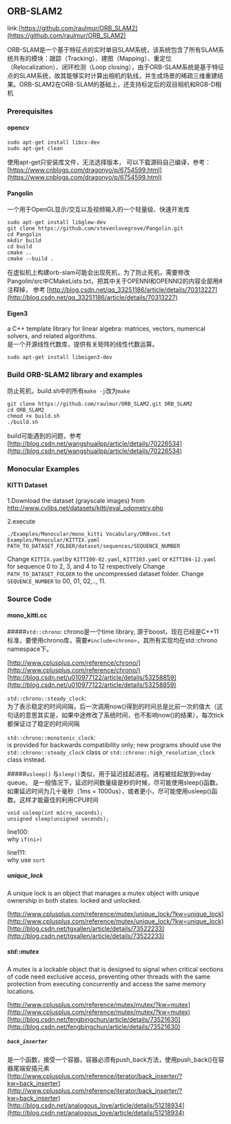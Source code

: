 ## ORB-SLAM2

link:[https://github.com/raulmur/ORB_SLAM2](https://github.com/raulmur/ORB_SLAM2)

ORB-SLAM是一个基于特征点的实时单目SLAM系统，该系统包含了所有SLAM系统共有的模块：跟踪（Tracking）、建图（Mapping）、重定位（Relocalization）、闭环检测（Loop closing），由于ORB-SLAM系统是基于特征点的SLAM系统，故其能够实时计算出相机的轨线，并生成场景的稀疏三维重建结果。ORB-SLAM2在ORB-SLAM的基础上，还支持标定后的双目相机和RGB-D相机


### Prerequisites

#### opencv
```
sudo apt-get install libcv-dev
sudo apt-get clean
```
使用apt-get只安装库文件，无法选择版本，
可以下载源码自己编译，参考：[https://www.cnblogs.com/dragonyo/p/6754599.html](https://www.cnblogs.com/dragonyo/p/6754599.html)
#### Pangolin
一个用于OpenGL显示/交互以及视频输入的一个轻量级、快速开发库
```
sudo apt-get install libglew-dev
git clone https://github.com/stevenlovegrove/Pangolin.git
cd Pangolin
mkdir build
cd build
cmake ..
cmake --build .
```
在虚拟机上构建orb-slam可能会出现死机，为了防止死机，需要修改Pangolin/src中CMakeLists.txt，把其中关于OPENNI和OPENNI2的内容全部用#注释掉，
参考 [http://blog.csdn.net/qq_33251186/article/details/70313227](http://blog.csdn.net/qq_33251186/article/details/70313227)


#### Eigen3
a C++ template library for linear algebra: matrices, vectors, numerical solvers, and related algorithms.<br>
是一个开源线性代数库，提供有关矩阵的线性代数运算。

```
sudo apt-get install libeigen3-dev
```

### Build ORB-SLAM2 library and examples

防止死机，build.sh中的所有`make -j`改为`make`

```
git clone https://github.com/raulmur/ORB_SLAM2.git ORB_SLAM2
cd ORB_SLAM2
chmod +x build.sh
./build.sh
```

build可能遇到的问题，参考[http://blog.csdn.net/wangshuailpp/article/details/70226534](http://blog.csdn.net/wangshuailpp/article/details/70226534)

### Monocular Examples
#### KITTI Dataset
1.Download the dataset (grayscale images) from http://www.cvlibs.net/datasets/kitti/eval_odometry.php

2.execute
```
./Examples/Monocular/mono_kitti Vocabulary/ORBvoc.txt Examples/Monocular/KITTIX.yaml PATH_TO_DATASET_FOLDER/dataset/sequences/SEQUENCE_NUMBER

```
Change `KITTIX.yaml`by `KITTI00-02.yaml`, `KITTI03.yaml` or `KITTI04-12.yaml` for sequence 0 to 2, 3, and 4 to 12 respectively
Change `PATH_TO_DATASET_FOLDER` to the uncompressed dataset folder. 
Change `SEQUENCE_NUMBER` to 00, 01, 02,.., 11.


### Source Code
#### mono_kitti.cc
#####`std::chrono`:
chrono是一个time library, 源于boost，现在已经是C++11标准，要使用chrono库，需要`#include<chrono>`，其所有实现均在std::chrono namespace下。

[http://www.cplusplus.com/reference/chrono/](http://www.cplusplus.com/reference/chrono/)<br>
[http://blog.csdn.net/u010977122/article/details/53258859](http://blog.csdn.net/u010977122/article/details/53258859)

`std::chrono::steady_clock`:<br>
为了表示稳定的时间间隔，后一次调用now()得到的时间总是比前一次的值大（这句话的意思其实是，如果中途修改了系统时间，也不影响now()的结果），每次tick都保证过了稳定的时间间隔

`std::chrono::monotonic_clock`:<br>
is provided for backwards compatibility only; new programs should use the `std::chrono::steady_clock` class or `std::chrono::high_resolution_clock` class instead.

#####`usleep()`
与`sleep()`类似，用于延迟挂起进程。进程被挂起放到reday queue。
是一般情况下，延迟时间数量级是秒的时候，尽可能使用sleep()函数。
如果延迟时间为几十毫秒（1ms = 1000us），或者更小，尽可能使用usleep()函数。这样才能最佳的利用CPU时间
```
void usleep(int micro_seconds);
unsigned sleep(unsigned seconds);
```

line100:<br>
why `if(ni>)`

line111:<br>
why use `sort`

##### unique_lock

A unique lock is an object that manages a mutex object with unique ownership in both states: locked and unlocked.

[http://www.cplusplus.com/reference/mutex/unique_lock/?kw=unique_lock](http://www.cplusplus.com/reference/mutex/unique_lock/?kw=unique_lock)
[http://blog.csdn.net/tgxallen/article/details/73522233](http://blog.csdn.net/tgxallen/article/details/73522233)

##### std::mutex

A mutex is a lockable object that is designed to signal when critical sections of code need exclusive access, preventing other threads with the same protection from executing concurrently and access the same memory locations.

[http://www.cplusplus.com/reference/mutex/mutex/?kw=mutex](http://www.cplusplus.com/reference/mutex/mutex/?kw=mutex)
[http://blog.csdn.net/fengbingchun/article/details/73521630](http://blog.csdn.net/fengbingchun/article/details/73521630)


##### `back_inserter`
是一个函数，接受一个容器，容器必须有push_back方法，使用push_back()在容器尾端安插元素
[http://www.cplusplus.com/reference/iterator/back_inserter/?kw=back_inserter](http://www.cplusplus.com/reference/iterator/back_inserter/?kw=back_inserter)
[http://blog.csdn.net/analogous_love/article/details/51218934](http://blog.csdn.net/analogous_love/article/details/51218934)